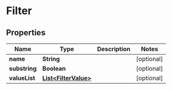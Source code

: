 
# Filter

## Properties
Name | Type | Description | Notes
------------ | ------------- | ------------- | -------------
**name** | **String** |  |  [optional]
**substring** | **Boolean** |  |  [optional]
**valueList** | [**List&lt;FilterValue&gt;**](FilterValue.md) |  |  [optional]



